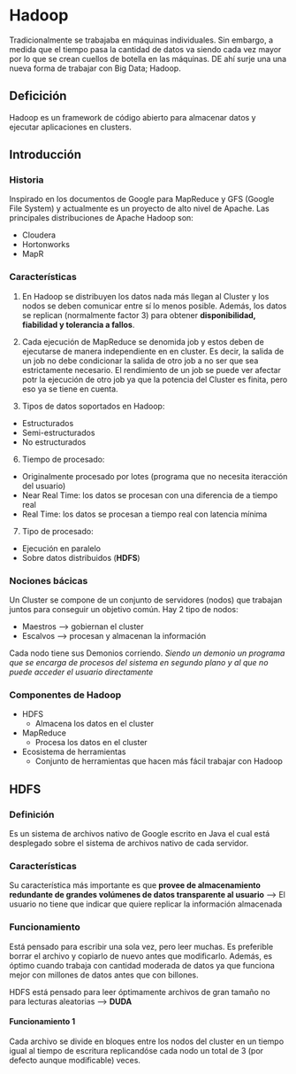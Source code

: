 # Hadoop
Tradicionalmente se trabajaba en máquinas individuales. Sin embargo, a medida que el tiempo pasa la cantidad de datos va siendo cada vez mayor por lo que se crean cuellos de botella en las máquinas. DE ahí surje una una nueva forma de trabajar con Big Data; Hadoop. 

## Deficición
Hadoop es un framework de código abierto para almacenar datos y ejecutar aplicaciones en clusters.

## Introducción
### Historia
Inspirado en los documentos de Google para MapReduce y GFS (Google File System) y actualmente es un proyecto de alto nivel de Apache.
Las principales distribuciones de Apache Hadoop son:
- Cloudera
- Hortonworks
- MapR

### Características 
1. En Hadoop se distribuyen los datos nada más llegan al Cluster y los nodos se deben comunicar entre sí lo menos posible. Además, los datos se replican (normalmente factor 3) para obtener **disponibilidad, fiabilidad y tolerancia a fallos**. 

3. Cada ejecución de MapReduce se denomida job y estos deben de ejecutarse de manera independiente en en cluster. Es decir, la salida de un job no debe condicionar la salida de otro job a no ser que sea estrictamente necesario. El rendimiento de un job se puede ver afectar potr la ejecución de otro job ya que la potencia del Cluster es finita, pero eso ya se tiene en cuenta. 

5. Tipos de datos soportados en Hadoop:
- Estructurados
- Semi-estructurados 
- No estructurados

6. Tiempo de procesado:
- Originalmente procesado por lotes (programa que no necesita iteracción del usuario)
- Near Real Time: los datos se procesan con una diferencia de a tiempo real
- Real Time: los datos se procesan a tiempo real con latencia mínima

7. Tipo de procesado:
- Ejecución en paralelo
- Sobre datos distribuidos (**HDFS**)

### Nociones bácicas
Un Cluster se compone de un conjunto de servidores (nodos) que trabajan juntos para conseguir un objetivo común. Hay 2 tipo de nodos:
- Maestros --> gobiernan el cluster
- Escalvos --> procesan y almacenan la información

Cada nodo tiene sus Demonios corriendo. *Siendo un demonio un programa que se encarga de procesos del sistema en segundo plano y al que no puede acceder el usuario directamente*

### Componentes de Hadoop
- HDFS
  - Almacena los datos en el cluster
- MapReduce
  - Procesa los datos en el cluster
- Ecosistema de herramientas
  - Conjunto de herramientas que hacen más fácil trabajar con Hadoop

## HDFS 
### Definición
Es un sistema de archivos nativo de Google escrito en Java el cual está desplegado sobre el sistema de archivos nativo de cada servidor. 

### Características 
Su característica más importante es que **provee de almacenamiento redundante de grandes volúmenes de datos transparente al usuario** --> El usuario no tiene que indicar que quiere replicar la información almacenada

### Funcionamiento 
Está pensado para escribir una sola vez, pero leer muchas. Es preferible borrar el archivo y copiarlo de nuevo antes que modificarlo. Además, es óptimo cuando trabaja con cantidad moderada de datos ya que funciona mejor con millones de datos antes que con billones. 

HDFS está pensado para leer óptimamente archivos de gran tamaño no para lecturas aleatorias --> **DUDA**

#### Funcionamiento 1
Cada archivo se divide en bloques entre los nodos del cluster en un tiempo igual al tiempo de escritura replicandóse cada nodo un total de 3 (por defecto aunque modificable) veces. 

